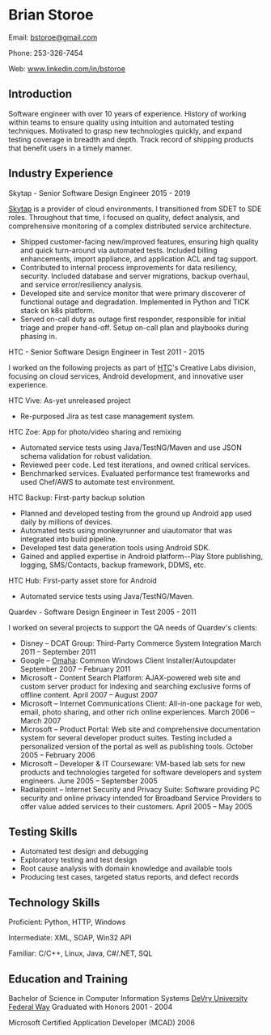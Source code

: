 Brian Storoe
=============
Email: bstoroe@gmail.com

Phone: 253-326-7454

Web: www.linkedin.com/in/bstoroe

Introduction
------------

Software engineer with over 10 years of experience. History of working within teams to ensure quality using intuition and automated testing techniques. Motivated to grasp new technologies quickly, and expand testing coverage in breadth and depth. Track record of shipping products that benefit users in a timely manner.

Industry Experience
-------------------

Skytap - Senior Software Design Engineer
2015 - 2019

[Skytap] is a provider of cloud environments. I transitioned from SDET to SDE roles. Throughout that time, I focused on quality, defect analysis, and comprehensive monitoring of a complex distributed service architecture.

- Shipped customer-facing new/improved features, ensuring high quality and quick turn-around via automated tests. Included billing enhancements, import appliance, and application ACL and tag support.
- Contributed to internal process improvements for data resiliency, security. Included database and server migrations, backup overhaul, and service error/resiliency analysis.
- Developed site and service monitor that were primary discoverer of functional outage and degradation. Implemented in Python and TICK stack on k8s platform.
- Served on-call duty as outage first responder, responsible for initial triage and proper hand-off. Setup on-call plan and playbooks during phasing in.

HTC - Senior Software Design Engineer in Test
2011 - 2015

I worked on the following projects as part of [HTC]'s Creative Labs division, focusing on cloud services, Android development, and innovative user experience.

HTC Vive: As-yet unreleased project

- Re-purposed Jira as test case management system.

HTC Zoe: App for photo/video sharing and remixing

- Automated service tests using Java/TestNG/Maven and use JSON schema validation for robust validation.
- Reviewed peer code. Led test iterations, and owned critical services.
- Benchmarked services. Evaluated performance test frameworks and used Chef/AWS to automate test environment.

HTC Backup: First-party backup solution 

- Planned and developed testing from the ground up Android app used daily by millions of devices.
- Automated tests using monkeyrunner and uiautomator that was integrated into build pipeline.
- Developed test data generation tools using Android SDK.
- Gained and applied expertise in Android platform--Play Store publishing, logging, SMS/Contacts, backup framework, DDMS, etc.

HTC Hub: First-party asset store for Android

- Automated service tests using Java/TestNG/Maven.

Quardev - Software Design Engineer in Test
2005 - 2011

I worked on several projects to support the QA needs of Quardev's clients:

- Disney – DCAT Group: Third-Party Commerce System Integration
March 2011 – September 2011
- Google – [Omaha]: Common Windows Client Installer/Autoupdater
September 2007 – February 2011
- Microsoft - Content Search Platform: AJAX-powered web site and custom server product for indexing and searching exclusive forms of offline content. 
April 2007 – August 2007
- Microsoft – Internet Communications Client: All-in-one package for web, email, photo sharing, and other rich online experiences.
March 2006 – March 2007
- Microsoft – Product Portal: Web site and comprehensive documentation system for several developer product suites. Testing included a personalized version of the portal as well as publishing tools.
October 2005 – February 2006
- Microsoft – Developer & IT Courseware: VM-based lab sets for new products and technologies targeted for software developers and system engineers.
June 2005 – September 2005
- Radialpoint – Internet Security and Privacy Suite: Software providing PC security and online privacy intended for Broadband Service Providers to offer value added services to their customers.
April 2005 – May 2005

Testing Skills
--------------
- Automated test design and debugging
- Exploratory testing and test design
- Root cause analysis with domain knowledge and available tools
- Producing test cases, targeted status reports, and defect records

Technology Skills
-----------------
Proficient: Python, HTTP, Windows

Intermediate: XML, SOAP, Win32 API

Familiar: C/C++, Linux, Java, C#/.NET, SQL

Education and Training
----------------------

Bachelor of Science in Computer Information Systems
[DeVry University Federal Way]
Graduated with Honors
2001 - 2004

Microsoft Certified Application Developer (MCAD)
2006



[Skytap]: https://www.skytap.com/
[HTC]: https://www.htc.com/us/
[DeVry University Federal Way]: https://www.devry.edu/
[Omaha]: https://github.com/google/omaha
